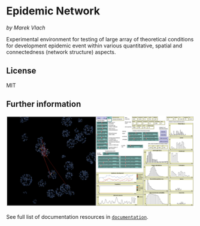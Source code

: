 # Epidemic Network
*by Marek Vlach*

Experimental environment for testing of large array of theoretical conditions for development epidemic event within various quantitative, spatial and connectedness (network structure) aspects.

## License

MIT

## Further information

![Interface screenshot](netlogo_implementation/documentation/Epidemic_Network_Model_v1%20interface.png)

See full list of documentation resources in [`documentation`](documentation/tableOfContents.md).
